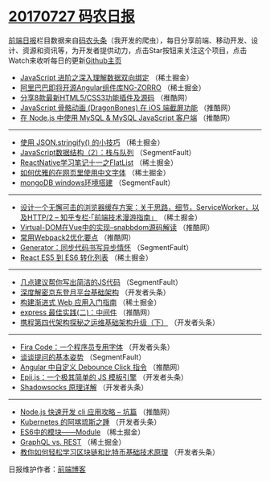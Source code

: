 # [20170727 码农日报](http://hao.caibaojian.com/date/2017/07/27)

[前端日报](http://caibaojian.com/c/news)栏目数据来自[码农头条](http://hao.caibaojian.com/)（我开发的爬虫），每日分享前端、移动开发、设计、资源和资讯等，为开发者提供动力，点击Star按钮来关注这个项目，点击Watch来收听每日的更新[Github主页](https://github.com/kujian/frontendDaily)
* [JavaScript 进阶之深入理解数据双向绑定](http://hao.caibaojian.com/45709.html) （稀土掘金）
* [阿里巴巴即将开源Angular组件库NG-ZORRO](http://hao.caibaojian.com/45699.html) （稀土掘金）
* [分享8款最新HTML5/CSS3功能插件及源码](http://hao.caibaojian.com/45672.html) （推酷网）
* [JavaScript 骨骼动画 (DragonBones) 在 iOS 端截屏功能](http://hao.caibaojian.com/45679.html) （推酷网）
* [在 Node.js 中使用 MySQL &amp; MySQL JavaScript 客户端](http://hao.caibaojian.com/45671.html) （推酷网）

***
* [使用 JSON.stringify() 的小技巧](http://hao.caibaojian.com/45705.html) （稀土掘金）
* [JavaScript数据结构（2）：栈与队列](http://hao.caibaojian.com/45662.html) （SegmentFault）
* [ReactNative学习笔记十一之FlatList](http://hao.caibaojian.com/45706.html) （稀土掘金）
* [如何优雅的在网页里使用中文字体](http://hao.caibaojian.com/45707.html) （稀土掘金）
* [mongoDB windows环境搭建](http://hao.caibaojian.com/45664.html) （SegmentFault）

***
* [设计一个无懈可击的浏览器缓存方案：关于思路，细节，ServiceWorker，以及HTTP/2 &#8211; 知乎专栏·「前端技术漫游指南」](http://hao.caibaojian.com/45708.html) （稀土掘金）
* [Virtual-DOM在Vue中的实现&#8211;snabbdom源码解读](http://hao.caibaojian.com/45670.html) （推酷网）
* [常用Webpack2优化要点](http://hao.caibaojian.com/45675.html) （推酷网）
* [Generator：同步代码书写异步情怀](http://hao.caibaojian.com/45655.html) （SegmentFault）
* [React ES5 到 ES6 转化列表](http://hao.caibaojian.com/45700.html) （稀土掘金）

***
* [几点建议帮你写出简洁的JS代码](http://hao.caibaojian.com/45657.html) （SegmentFault）
* [深度解密京东登月平台基础架构](http://hao.caibaojian.com/45730.html) （开发者头条）
* [构建渐进式 Web 应用入门指南](http://hao.caibaojian.com/45693.html) （稀土掘金）
* [express 最佳实践(二)：中间件](http://hao.caibaojian.com/45673.html) （推酷网）
* [携程第四代架构探秘之运维基础架构升级（下）](http://hao.caibaojian.com/45736.html) （开发者头条）

***
* [Fira Code：一个程序员专用字体](http://hao.caibaojian.com/45737.html) （开发者头条）
* [谈谈提问的基本姿势](http://hao.caibaojian.com/45654.html) （SegmentFault）
* [Angular 中自定义 Debounce Click 指令](http://hao.caibaojian.com/45676.html) （推酷网）
* [Epii.js：一个极其简单的 JS 模板引擎](http://hao.caibaojian.com/45738.html) （开发者头条）
* [Shadowsocks 原理详解](http://hao.caibaojian.com/45728.html) （开发者头条）

***
* [Node.js 快速开发 cli 应用攻略 &#8211; 坑篇](http://hao.caibaojian.com/45668.html) （推酷网）
* [Kubernetes 的阿喀琉斯之踵](http://hao.caibaojian.com/45741.html) （开发者头条）
* [ES6中的模块——Module](http://hao.caibaojian.com/45702.html) （稀土掘金）
* [GraphQL vs. REST](http://hao.caibaojian.com/45703.html) （稀土掘金）
* [教你如何轻松学习区块链和比特币基础技术原理](http://hao.caibaojian.com/45732.html) （开发者头条）

日报维护作者：[前端博客](http://caibaojian.com/) 